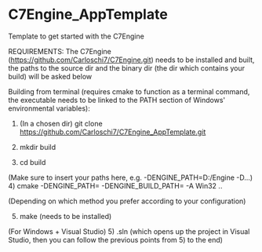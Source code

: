 # C7Engine_AppTemplate
Template to get started with the C7Engine



REQUIREMENTS: The C7Engine (https://github.com/Carloschi7/C7Engine.git) needs to be installed and built,
the paths to the source dir and the binary dir
(the dir which contains your build) will be asked below



Building from terminal (requires cmake to function as a terminal command, 
the executable needs to be linked to the PATH section of Windows' environmental variables):



1) (In a chosen dir) git clone https://github.com/Carloschi7/C7Engine_AppTemplate.git



2) mkdir build



3) cd build



(Make sure to insert your paths here, e.g. -DENGINE_PATH=D:/Engine -D...)
4) cmake -DENGINE_PATH=<YourEngineSourcePath> -DENGINE_BUILD_PATH=<YourEngineBinaryPath> -A Win32 ..



(Depending on which method you prefer according to your configuration)




5) make (needs to be installed)



(For Windows + Visual Studio)
5) <YourProjectName>.sln (which opens up the project in Visual Studio, then you can follow the previous
points from 5) to the end)

